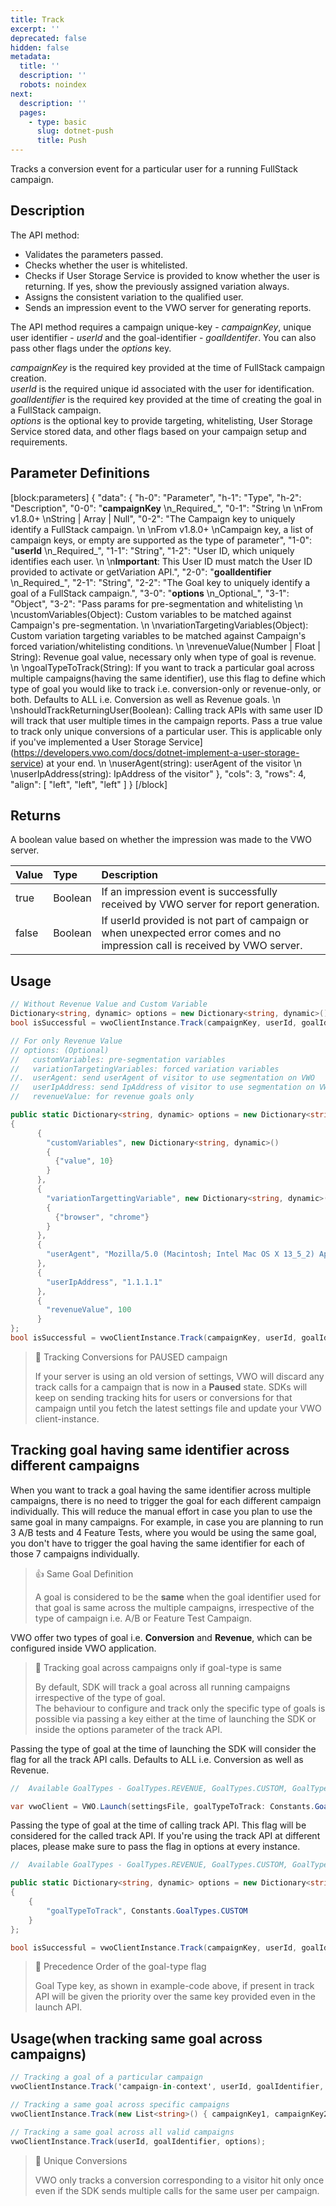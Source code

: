 ```yaml
---
title: Track
excerpt: ''
deprecated: false
hidden: false
metadata:
  title: ''
  description: ''
  robots: noindex
next:
  description: ''
  pages:
    - type: basic
      slug: dotnet-push
      title: Push
---
```

Tracks a conversion event for a particular user for a running FullStack campaign.

## Description

The API method:

- Validates the parameters passed.
- Checks whether the user is whitelisted.
- Checks if User Storage Service is provided to know whether the user is returning. If yes, show the previously assigned variation always.
- Assigns the consistent variation to the qualified user.
- Sends an impression event to the VWO server for generating reports.

The API method requires a campaign unique-key - _campaignKey_, unique user identifier - _userId_ and the goal-identifier - _goalIdentifer_. You can also pass other flags under the _options_ key.

_campaignKey_ is the required key provided at the time of FullStack campaign creation.  
_userId_ is the required unique id associated with the user for identification.  
_goalIdentifier_ is the required key provided at the time of creating the goal in a FullStack campaign.  
_options_ is the optional key to provide targeting, whitelisting, User Storage Service stored data, and other flags based on your campaign setup and requirements.

## Parameter Definitions

[block:parameters]
{
  "data": {
    "h-0": "Parameter",
    "h-1": "Type",
    "h-2": "Description",
    "0-0": "**campaignKey**  \n_Required_",
    "0-1": "String  \n  \nFrom v1.8.0+  \nString | Array<string> | Null",
    "0-2": "The Campaign key to uniquely identify a FullStack campaign.  \n  \nFrom v1.8.0+  \nCampaign key, a list of campaign keys, or empty are supported as the type of parameter",
    "1-0": "**userId**  \n_Required_",
    "1-1": "String",
    "1-2": "User ID, which uniquely identifies each user.  \n  \n**Important**: This User ID must match the User ID provided to activate or getVariation API.",
    "2-0": "**goalIdentifier**  \n_Required_",
    "2-1": "String",
    "2-2": "The Goal key to uniquely identify a goal of a FullStack campaign.",
    "3-0": "**options**  \n_Optional_",
    "3-1": "Object",
    "3-2": "Pass params for pre-segmentation and whitelisting  \n  \ncustomVariables(Object): Custom variables to be matched  against Campaign's pre-segmentation.  \n  \nvariationTargetingVariables(Object): Custom variation targeting variables to be matched  against Campaign's forced variation/whitelisting conditions.  \n  \nrevenueValue(Number | Float | String): Revenue goal value, necessary only when type of goal is revenue.  \n  \ngoalTypeToTrack(String): If you want to track a particular goal across multiple campaigns(having the same identifier), use this flag to define which type of goal you would like to track i.e. conversion-only or revenue-only, or both. Defaults to ALL i.e. Conversion as well as Revenue goals.  \n  \nshouldTrackReturningUser(Boolean): Calling track APIs with same user ID will track that user multiple times in the campaign reports. Pass a true value to track only unique conversions of a particular user. This is applicable only if you've implemented a User Storage Service](<https://developers.vwo.com/docs/dotnet-implement-a-user-storage-service>) at your end.  \n  \nuserAgent(string): userAgent of the visitor    \n  \nuserIpAddress(string): IpAddress of the visitor"
  },
  "cols": 3,
  "rows": 4,
  "align": [
    "left",
    "left",
    "left"
  ]
}
[/block]


## Returns

A boolean value based on whether the impression was made to the VWO server.

| Value | Type    | Description                                                                                                                 |
| :---- | :------ | :-------------------------------------------------------------------------------------------------------------------------- |
| true  | Boolean | If an impression event is successfully received by VWO server for report generation.                                        |
| false | Boolean | If userId provided is not part of campaign or when unexpected error comes and no impression call is received by VWO server. |

## Usage

```csharp .NET
// Without Revenue Value and Custom Variable
Dictionary<string, dynamic> options = new Dictionary<string, dynamic>(){};
bool isSuccessful = vwoClientInstance.Track(campaignKey, userId, goalIdentifier, options);

// For only Revenue Value
// options: (Optional)
//   customVariables: pre-segmentation variables
//   variationTargetingVariables: forced variation variables
//.  userAgent: send userAgent of visitor to use segmentation on VWO
//   userIpAddress: send IpAddress of visitor to use segmentation on VWO
//   revenueValue: for revenue goals only

public static Dictionary<string, dynamic> options = new Dictionary<string, dynamic>()
{
      {
        "customVariables", new Dictionary<string, dynamic>()
        {
          {"value", 10}
        }
      },
      {
        "variationTargettingVariable", new Dictionary<string, dynamic>()
        {
          {"browser", "chrome"}
        }
      },
      {
        "userAgent", "Mozilla/5.0 (Macintosh; Intel Mac OS X 13_5_2) AppleWebKit/537.36 (KHTML, like Gecko) Chrome/117.0.0.0 Safari/537.36"
      },
      {
        "userIpAddress", "1.1.1.1"
      },
      {
        "revenueValue", 100
      }
};
bool isSuccessful = vwoClientInstance.Track(campaignKey, userId, goalIdentifier, options);
```

> 🚧 Tracking Conversions for PAUSED campaign
> 
> If your server is using an old version of settings, VWO will discard any track calls for a campaign that is now in a **Paused** state. SDKs will keep on sending tracking hits for users or conversions for that campaign until you fetch the latest settings file and update your VWO client-instance.

## Tracking goal having same identifier across different campaigns

When you want to track a goal having the same identifier across multiple campaigns, there is no need to trigger the goal for each different campaign individually. This will reduce the manual effort in case you plan to use the same goal in many campaigns. For example, in case you are planning to run 3 A/B tests and 4 Feature Tests, where you would be using the same goal, you don't have to trigger the goal having the same identifier for each of those 7 campaigns individually.

> 👍 Same Goal Definition
> 
> A goal is considered to be the **same** when the goal identifier used for that goal is same across the multiple campaigns, irrespective of the type of campaign i.e. A/B or Feature Test Campaign.

VWO offer two types of goal i.e. **Conversion** and **Revenue**, which can be configured inside VWO application.

> 📘 Tracking goal across campaigns only if goal-type is same
> 
> By default, SDK will track a goal across all running campaigns irrespective of the type of goal.  
> The behaviour to configure and track only the specific type of goals is possible via passing a key either at the time of launching the SDK or inside the options parameter of the track API.

Passing the type of goal at the time of launching the SDK will consider the flag for all the track API calls. Defaults to ALL i.e. Conversion as well as Revenue.

```csharp .NET
//  Available GoalTypes - GoalTypes.REVENUE, GoalTypes.CUSTOM, GoalTypes.ALL (Default)

var vwoClient = VWO.Launch(settingsFile, goalTypeToTrack: Constants.GoalTypes.CUSTOM);
```

Passing the type of goal at the time of calling track API. This flag will be considered for the called track API. If you're using the track API at different places, please make sure to pass the flag in options at every instance.

```csharp .NET
//  Available GoalTypes - GoalTypes.REVENUE, GoalTypes.CUSTOM, GoalTypes.ALL (Default)

public static Dictionary<string, dynamic> options = new Dictionary<string, dynamic>()
{
    {
      	"goalTypeToTrack", Constants.GoalTypes.CUSTOM
    }
};

bool isSuccessful = vwoClientInstance.Track(campaignKey, userId, goalIdentifier, options);
```

> 🚧 Precedence Order of the goal-type flag
> 
> Goal Type key, as shown in example-code above, if present in track API will be given the priority over the same key provided even in the launch API.

## Usage(when tracking same goal across campaigns)

```csharp .NET
// Tracking a goal of a particular campaign
vwoClientInstance.Track('campaign-in-context', userId, goalIdentifier, options);

// Tracking a same goal across specific campaigns
vwoClientInstance.Track(new List<string>() { campaignKey1, campaignKey2 }, userId, goalIdentifier, options);

// Tracking a same goal across all valid campaigns
vwoClientInstance.Track(userId, goalIdentifier, options);
```

> 🚧 Unique Conversions
> 
> VWO only tracks a conversion corresponding to a visitor hit only once even if the SDK sends multiple calls for the same user per campaign.